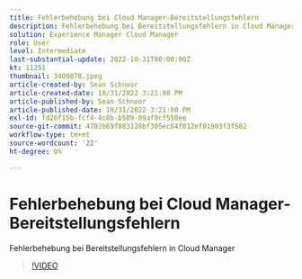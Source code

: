 ```yaml
---
title: Fehlerbehebung bei Cloud Manager-Bereitstellungsfehlern
description: Fehlerbehebung bei Bereitstellungsfehlern in Cloud Manager
solution: Experience Manager Cloud Manager
role: User
level: Intermediate
last-substantial-update: 2022-10-31T00:00:00Z
kt: 11251
thumbnail: 3409878.jpeg
article-created-by: Sean Schnoor
article-created-date: 10/31/2022 3:21:00 PM
article-published-by: Sean Schnoor
article-published-date: 10/31/2022 3:21:00 PM
exl-id: fd26f15b-fcf4-4c8b-b509-09af9cf550ee
source-git-commit: 4702b69f883128bf305ec64f012ef01903f3f582
workflow-type: tm+mt
source-wordcount: '22'
ht-degree: 0%

---
```


# Fehlerbehebung bei Cloud Manager-Bereitstellungsfehlern

Fehlerbehebung bei Bereitstellungsfehlern in Cloud Manager

>[!VIDEO](https://video.tv.adobe.com/v/3409878/?quality=12&learn=on)
